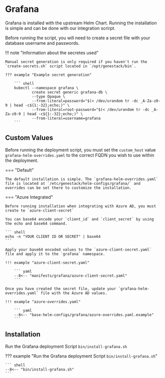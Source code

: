 # Grafana

Grafana is installed with the upstream Helm Chart. Running the installation is simple and can be done with our integration scrirpt.

Before running the script, you will need to create a secret file with your database username and passwords.

!!! note "Information about the secretes used"

    Manual secret generation is only required if you haven't run the `create-secrets.sh` script located in `/opt/genestack/bin`.

    ??? example "Example secret generation"

        ``` shell
        kubectl --namespace grafana \
                create secret generic grafana-db \
                --type Opaque \
                --from-literal=password="$(< /dev/urandom tr -dc _A-Za-z0-9 | head -c${1:-32};echo;)" \
                --from-literal=root-password="$(< /dev/urandom tr -dc _A-Za-z0-9 | head -c${1:-32};echo;)" \
                --from-literal=username=grafana
        ```

## Custom Values

Before running the deployment script, you must set the `custom_host` value `grafana-helm-overrides.yaml` to the correct FQDN you wish to use within the deployment.

=== "Default"

    The default installation is simple. The `grafana-helm-overrides.yaml` file is located at `/etc/genestack/helm-configs/grafana/` and overrides can be set there to customize the installation.

=== "Azure Integrated"

    Before running installation when integrating with Azure AD, you must create te `azure-client-secret`

    You can base64 encode your `client_id` and `client_secret` by using the echo and base64 command.

    ``` shell
    echo -n "YOUR CLIENT ID OR SECRET" | base64
    ```

    Apply your base64 encoded values to the `azure-client-secret.yaml` file and apply it to the `grafana` namespace.

    !!! example "azure-client-secret.yaml"

        ``` yaml
        --8<-- "manifests/grafana/azure-client-secret.yaml"
        ```

    Once you have created the secret file, update your `grafana-helm-overrides.yaml` file with the Azure AD values.

    !!! example "azure-overrides.yaml"

        ``` yaml
        --8<-- "base-helm-configs/grafana/azure-overrides.yaml.example"
        ```

## Installation

Run the Grafana deployment Script `bin/install-grafana.sh`

??? example "Run the Grafana deployment Script `bin/install-grafana.sh`"

    ``` shell
    --8<-- "bin/install-grafana.sh"
    ```
